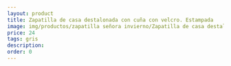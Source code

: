 ```yaml
---
layout: product
title: Zapatilla de casa destalonada con cuña con velcro. Estampada
image: img/productos/zapatilla señora invierno/Zapatilla de casa destalonada con cuña con velcro. Estampada=24=gris.webp
price: 24
tags: gris
description: 
order: 0
---
```

